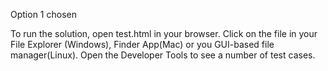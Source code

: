 Option 1 chosen

To run the solution, open test.html in your browser. Click on the file in your File Explorer (Windows), Finder App(Mac) or you GUI-based file manager(Linux).
Open the Developer Tools to see a number of test cases.